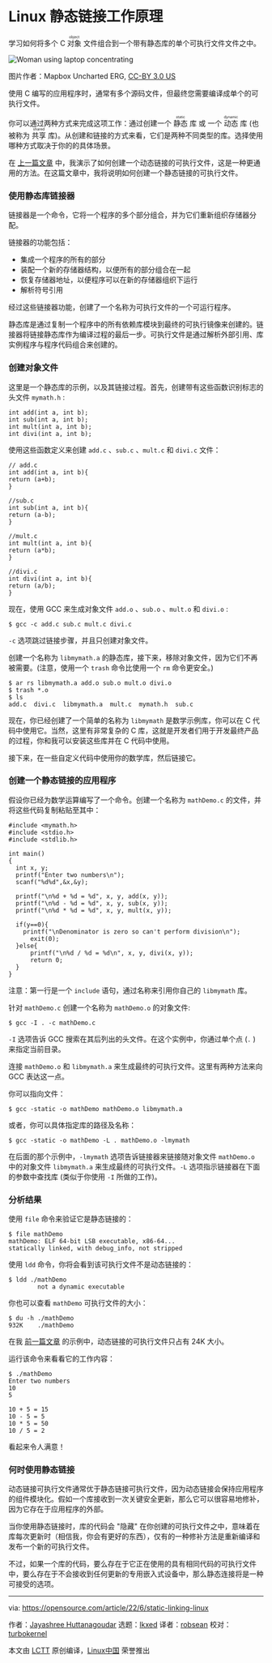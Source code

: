 [#]: subject: "How static linking works on Linux"
[#]: via: "https://opensource.com/article/22/6/static-linking-linux"
[#]: author: "Jayashree Huttanagoudar https://opensource.com/users/jayashree-huttanagoudar"
[#]: collector: "lkxed"
[#]: translator: "robsean"
[#]: reviewer: "turbokernel"
[#]: publisher: " "
[#]: url: " "

Linux 静态链接工作原理
======
学习如何将多个 C <ruby>对象<rt>object</rt></ruby> 文件组合到一个带有静态库的单个可执行文件文件之中。

![Woman using laptop concentrating][1]

图片作者：Mapbox Uncharted ERG, [CC-BY 3.0 US][2]

使用 C 编写的应用程序时，通常有多个源码文件，但最终您需要编译成单个的可执行文件。

你可以通过两种方式来完成这项工作：通过创建一个 <ruby>静态<rt>static</rt></ruby> 库 或 一个 <ruby>动态<rt>dynamic</rt></ruby> 库 (也被称为 <ruby>共享<rt>shared</rt></ruby> 库)。从创建和链接的方式来看，它们是两种不同类型的库。选择使用哪种方式取决于你的的具体场景。

在 [上一篇文章][3] 中，我演示了如何创建一个动态链接的可执行文件，这是一种更通用的方法。在这篇文章中，我将说明如何创建一个静态链接的可执行文件。

### 使用静态库链接器

链接器是一个命令，它将一个程序的多个部分组合，并为它们重新组织存储器分配。

链接器的功能包括：

* 集成一个程序的所有的部分
* 装配一个新的存储器结构，以便所有的部分组合在一起
* 恢复存储器地址，以便程序可以在新的存储器组织下运行
* 解析符号引用

经过这些链接器功能，创建了一个名称为可执行文件的一个可运行程序。

静态库是通过复制一个程序中的所有依赖库模块到最终的可执行镜像来创建的。链接器将链接静态库作为编译过程的最后一步。可执行文件是通过解析外部引用、库实例程序与程序代码组合来创建的。

### 创建对象文件

这里是一个静态库的示例，以及其链接过程。首先，创建带有这些函数识别标志的头文件 `mymath.h` :

```
int add(int a, int b);
int sub(int a, int b);
int mult(int a, int b);
int divi(int a, int b);
```

使用这些函数定义来创建 `add.c` 、`sub.c` 、`mult.c` 和 `divi.c` 文件：

```
// add.c
int add(int a, int b){
return (a+b);
}

//sub.c
int sub(int a, int b){
return (a-b);
}

//mult.c
int mult(int a, int b){
return (a*b);
}

//divi.c
int divi(int a, int b){
return (a/b);
}
```

现在，使用 GCC 来生成对象文件 `add.o` 、`sub.o` 、`mult.o` 和 `divi.o` :

```
$ gcc -c add.c sub.c mult.c divi.c
```

`-c` 选项跳过链接步骤，并且只创建对象文件。

创建一个名称为 `libmymath.a` 的静态库，接下来，移除对象文件，因为它们不再被需要。(注意，使用一个 `trash` 命令比使用一个 `rm` 命令更安全。)

```
$ ar rs libmymath.a add.o sub.o mult.o divi.o
$ trash *.o
$ ls
add.c  divi.c  libmymath.a  mult.c  mymath.h  sub.c
```

现在，你已经创建了一个简单的名称为 `libmymath` 是数学示例库，你可以在 C 代码中使用它。当然，这里有非常复杂的 C 库，这就是开发者们用于开发最终产品的过程，你和我可以安装这些库并在 C 代码中使用。

接下来，在一些自定义代码中使用你的数学库，然后链接它。

### 创建一个静态链接的应用程序

假设你已经为数学运算编写了一个命令。创建一个名称为 `mathDemo.c` 的文件，并将这些代码复制粘贴至其中：

```
#include <mymath.h>
#include <stdio.h>
#include <stdlib.h>

int main()
{
  int x, y;
  printf("Enter two numbers\n");
  scanf("%d%d",&x,&y);
 
  printf("\n%d + %d = %d", x, y, add(x, y));
  printf("\n%d - %d = %d", x, y, sub(x, y));
  printf("\n%d * %d = %d", x, y, mult(x, y));

  if(y==0){
    printf("\nDenominator is zero so can't perform division\n");
      exit(0);
  }else{
      printf("\n%d / %d = %d\n", x, y, divi(x, y));
      return 0;
  }
}
```

注意：第一行是一个 `include` 语句，通过名称来引用你自己的 `libmymath` 库。

针对 `mathDemo.c` 创建一个名称为 `mathDemo.o` 的对象文件:

```
$ gcc -I . -c mathDemo.c
```

`-I` 选项告诉 GCC 搜索在其后列出的头文件。在这个实例中，你通过单个点 (`.` ) 来指定当前目录。

连接 `mathDemo.o` 和 `libmymath.a` 来生成最终的可执行文件。这里有两种方法来向 GCC 表达这一点。

你可以指向文件：

```
$ gcc -static -o mathDemo mathDemo.o libmymath.a
```

或者，你可以具体指定库的路径及名称：

```
$ gcc -static -o mathDemo -L . mathDemo.o -lmymath
```

在后面的那个示例中，`-lmymath` 选项告诉链接器来链接随对象文件 `mathDemo.o` 中的对象文件 `libmymath.a` 来生成最终的可执行文件。`-L` 选项指示链接器在下面的参数中查找库 (类似于你使用 `-I` 所做的工作)。

### 分析结果

使用 `file` 命令来验证它是静态链接的：

```
$ file mathDemo
mathDemo: ELF 64-bit LSB executable, x86-64...
statically linked, with debug_info, not stripped
```

使用 `ldd` 命令，你将会看到该可执行文件不是动态链接的：

```
$ ldd ./mathDemo
        not a dynamic executable
```

你也可以查看 `mathDemo` 可执行文件的大小：

```
$ du -h ./mathDemo
932K    ./mathDemo
```

在我 [前一篇文章][5] 的示例中，动态链接的可执行文件只占有 24K 大小。

运行该命令来看看它的工作内容：

```
$ ./mathDemo
Enter two numbers
10
5

10 + 5 = 15
10 - 5 = 5
10 * 5 = 50
10 / 5 = 2
```

看起来令人满意！

### 何时使用静态链接

动态链接可执行文件通常优于静态链接可执行文件，因为动态链接会保持应用程序的组件模块化。假如一个库接收到一次关键安全更新，那么它可以很容易地修补，因为它存在于应用程序的外部。

当你使用静态链接时，库的代码会 "隐藏" 在你创建的可执行文件之中，意味着在库每次更新时（相信我，你会有更好的东西），仅有的一种修补方法是重新编译和发布一个新的可执行文件。

不过，如果一个库的代码，要么存在于它正在使用的具有相同代码的可执行文件中，要么存在于不会接收到任何更新的专用嵌入式设备中，那么静态连接将是一种可接受的选项。

--------------------------------------------------------------------------------

via: https://opensource.com/article/22/6/static-linking-linux

作者：[Jayashree Huttanagoudar][a]
选题：[lkxed][b]
译者：[robsean](https://github.com/robsean)
校对：[turbokernel](https://github.com/turbokernel)

本文由 [LCTT](https://github.com/LCTT/TranslateProject) 原创编译，[Linux中国](https://linux.cn/) 荣誉推出

[a]: https://opensource.com/users/jayashree-huttanagoudar
[b]: https://github.com/lkxed
[1]: https://opensource.com/sites/default/files/lead-images/lenovo-thinkpad-laptop-concentration-focus-windows-office.png
[2]: https://creativecommons.org/licenses/by/3.0/us/
[3]: https://opensource.com/article/22/5/dynamic-linking-modular-libraries-linux
[4]: https://www.redhat.com/sysadmin/recover-file-deletion-linux
[5]: https://opensource.com/article/22/5/dynamic-linking-modular-libraries-linux
